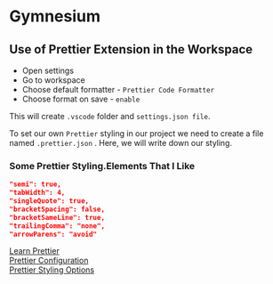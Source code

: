 # Gymnesium

## Use of Prettier Extension in the Workspace

- Open settings
- Go to workspace
- Choose default formatter - `Prettier Code Formatter`
- Choose format on save - `enable`

This will create `.vscode` folder and `settings.json file`.

To set our own `Prettier` styling in our project we need to create a file named `.prettier.json` . Here, we will write down our styling.

### Some Prettier Styling.Elements That I Like

``` json
"semi": true,
"tabWidth": 4,
"singleQuote": true,
"bracketSpacing": false,
"bracketSameLine": true,
"trailingComma": "none",
"arrowParens": "avoid"
```

[Learn Prettier](https://prettier.io/docs/en/)  
[Prettier Configuration](https://prettier.io/docs/en/configuration)  
[Prettier Styling Options](https://prettier.io/docs/en/options)
